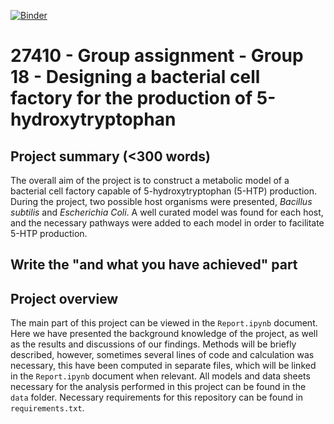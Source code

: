 [![Binder](https://mybinder.org/badge_logo.svg)](https://mybinder.org/v2/gh/27410/27410-2020-group-project-group18_5-htp_production/main)

# 27410 - Group assignment - Group 18 - Designing a bacterial cell factory for the production of 5-hydroxytryptophan

## Project summary (<300 words)
The overall aim of the project is to construct a metabolic model of a bacterial cell factory capable of 5-hydroxytryptophan (5-HTP) production. During the project, two possible host organisms were presented, *Bacillus subtilis* and *Escherichia Coli*. A well curated model was found for each host, and the necessary pathways were added to each model in order to facilitate 5-HTP production.
## Write the "and what you have achieved" part

## Project overview
The main part of this project can be viewed in the `Report.ipynb` document. Here we have presented the background knowledge of the project, as well as the results and discussions of our findings. Methods will be briefly described, however, sometimes several lines of code and calculation was necessary, this have been computed in separate files, which will be linked in the `Report.ipynb` document when relevant. All models and data sheets necessary for the analysis performed in this project can be found in the `data` folder. Necessary requirements for this repository can be found in `requirements.txt`.